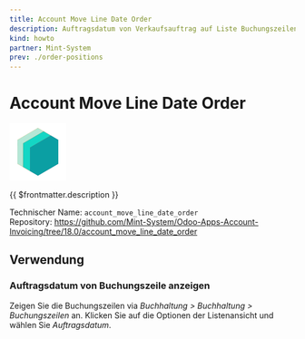 ```yaml
---
title: Account Move Line Date Order
description: Auftragsdatum von Verkaufsauftrag auf Liste Buchungszeilen anzeigen.
kind: howto
partner: Mint-System
prev: ./order-positions
---
```

# Account Move Line Date Order
![icon_oms_box](attachments/icons_odoo_mint_system.png)

{{ $frontmatter.description }}

Technischer Name: `account_move_line_date_order`\
Repository: <https://github.com/Mint-System/Odoo-Apps-Account-Invoicing/tree/18.0/account_move_line_date_order>

## Verwendung

### Auftragsdatum von Buchungszeile anzeigen

Zeigen Sie die Buchungszeilen via *Buchhaltung > Buchhaltung > Buchungszeilen* an. Klicken Sie auf die Optionen der Listenansicht und wählen Sie *Auftragsdatum*.
